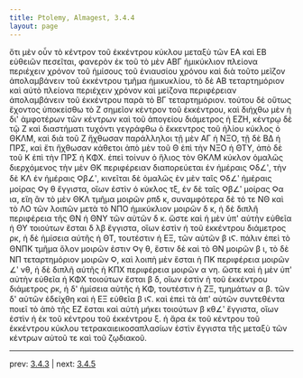```yaml
---
title: Ptolemy, Almagest, 3.4.4
layout: page
---
```


ὅτι μὲν οὖν τὸ κέντρον τοῦ ἐκκέντρου κύκλου μεταξὺ τῶν ΕΑ καὶ ΕΒ εὐθειῶν πεσεῖται, φανερὸν ἐκ τοῦ τὸ μὲν ΑΒΓ ἡμικύκλιον πλείονα περιέχειν χρόνον τοῦ ἡμίσους τοῦ ἐνιαυσίου χρόνου καὶ διὰ τοῦτο μεῖζον ἀπολαμβάνειν τοῦ ἐκκέντρου τμῆμα ἡμικυκλίου, τὸ δὲ ΑΒ τεταρτημόριον καὶ αὐτὸ πλείονα περιέχειν χρόνον καὶ μείζονα περιφέρειαν ἀπολαμβάνειν τοῦ ἐκκέντρου παρὰ τὸ ΒΓ τεταρτημόριον. τούτου δὲ οὕτως ἔχοντος ὑποκείσθω τὸ Ζ σημεῖον κέντρον τοῦ ἐκκέντρου, καὶ διήχθω μὲν ἡ δι' ἀμφοτέρων τῶν κέντρων καὶ τοῦ ἀπογείου διάμετρος ἡ ΕΖΗ, κέντρῳ δὲ τῷ Ζ καὶ διαστήματι τυχόντι γεγράφθω ὁ ἔκκεντρος τοῦ ἡλίου κύκλος ὁ ΘΚΛΜ, καὶ διὰ τοῦ Ζ ἤχθωσαν παράλληλοι τῇ μὲν ΑΓ ἡ ΝΞΟ, τῇ δὲ ΒΔ ἡ ΠΡΣ, καὶ ἔτι ἤχθωσαν κάθετοι ἀπὸ μὲν τοῦ Θ ἐπὶ τὴν ΝΞΟ ἡ ΘΤΥ, ἀπὸ δὲ τοῦ Κ ἐπὶ τὴν ΠΡΣ ἡ ΚΦΧ. ἐπεὶ τοίνυν ὁ ἥλιος τὸν ΘΚΛΜ κύκλον ὁμαλῶς διερχόμενος τὴν μὲν ΘΚ περιφέρειαν διαπορεύεται ἐν ἡμέραις Ϙδ∠ʹ, τὴν δὲ ΚΛ ἐν ἡμέραις Ϙβ∠ʹ, κινεῖται δὲ ὁμαλῶς ἐν μὲν ταῖς Ϙδ∠ʹ ἡμέραις μοίρας Ϙγ θ ἔγγιστα, οἵων ἐστὶν ὁ κύκλος τξ, ἐν δὲ ταῖς Ϙβ∠ʹ μοίρας Ϙα ια, εἴη ἂν τὸ μὲν ΘΚΛ τμῆμα μοιρῶν ρπδ κ, συναμφότερα δὲ τό τε ΝΘ καὶ τὸ ΛΟ τῶν λοιπῶν μετὰ τὸ ΝΠΟ ἡμικύκλιον μοιρῶν δ κ, ἡ δὲ διπλῆ περιφέρεια τῆς ΘΝ ἡ ΘΝΥ τῶν αὐτῶν δ κ. ὥστε καὶ ἡ μὲν ὑπ' αὐτὴν εὐθεῖα ἡ ΘΥ τοιούτων ἔσται δ λβ ἔγγιστα, οἵων ἐστὶν ἡ τοῦ ἐκκέντρου διάμετρος ρκ, ἡ δὲ ἡμίσεια αὐτῆς ἡ ΘΤ, τουτέστιν ἡ ΕΞ, τῶν αὐτῶν β ιϚ. πάλιν ἐπεὶ τὸ ΘΝΠΚ τμῆμα ὅλον μοιρῶν ἐστιν Ϙγ θ, ἔστιν δὲ καὶ τὸ ΘΝ μοιρῶν β ι, τὸ δὲ ΝΠ τεταρτημόριον μοιρῶν Ϙ, καὶ λοιπὴ μὲν ἔσται ἡ ΠΚ περιφέρεια μοιρῶν ∠ʹ νθ, ἡ δὲ διπλῆ αὐτῆς ἡ ΚΠΧ περιφέρεια μοιρῶν α νη. ὥστε καὶ ἡ μὲν ὑπ' αὐτὴν εὐθεῖα ἡ ΚΦΧ τοιούτων ἔσται β δ, οἵων ἐστὶν ἡ τοῦ ἐκκέντρου διάμετρος ρκ, ἡ δ' ἡμίσεια αὐτῆς ἡ ΚΦ, τουτέστιν ἡ ΖΞ, τμημάτων α β. τῶν δ' αὐτῶν ἐδείχθη καὶ ἡ ΕΞ εὐθεῖα β ιϚ. καὶ ἐπεὶ τὰ ἀπ' αὐτῶν συντεθέντα ποιεῖ τὸ ἀπὸ τῆς ΕΖ ἔσται καὶ αὐτὴ μήκει τοιούτων β κθ∠ʹ ἔγγιστα, οἵων ἐστὶν ἡ ἐκ τοῦ κέντρου τοῦ ἐκκέντρου ξ. ἡ ἄρα ἐκ τοῦ κέντρου τοῦ ἐκκέντρου κύκλου τετρακαιεικοσαπλασίων ἐστὶν ἔγγιστα τῆς μεταξὺ τῶν κέντρων αὐτοῦ τε καὶ τοῦ ζῳδιακοῦ. 

---

prev: [3.4.3](../3.4.3/) | next: [3.4.5](../3.4.5/)

